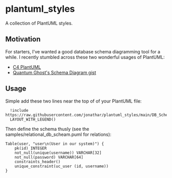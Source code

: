 # plantuml_styles

A collection of PlantUML styles.

## Motivation

For starters, I've wanted a good database schema diagramming tool for a while. I recently stumbled across these two  wonderful usages of PlantUML:

* [C4 PlantUML](https://github.com/plantuml-stdlib/C4-PlantUML)
* [Quantum Ghost's Schema Diagram gist](https://gist.github.com/QuantumGhost/0955a45383a0b6c0bc24f9654b3cb561)

## Usage

Simple add these two lines near the top of of your PlantUML file:

```
  !include https://raw.githubusercontent.com/jonathar/plantuml_styles/main/DB_Schema.puml
  LAYOUT_WITH_LEGEND()
```

Then define the schema thusly (see the samples/relational_db_scheam.puml for relations):

```
Table(user, "user\n(User in our system)") {
    pk(id) INTEGER
    not_null(unique(username)) VARCHAR[32]
    not_null(password) VARCHAR[64]
    constraints_header()
    unique_constraint(uc_user (id, username))
}
```
